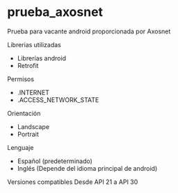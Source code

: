 # prueba_axosnet
Prueba para vacante android proporcionada por Axosnet

Librerias utilizadas
- Librerías android
- Retrofit

Permisos
- .INTERNET
- .ACCESS_NETWORK_STATE

Orientación
- Landscape
- Portrait

Lenguaje
- Español (predeterminado)
- Inglés
(Depende del idioma principal de android)

Versiones compatibles
Desde API 21 a API 30

